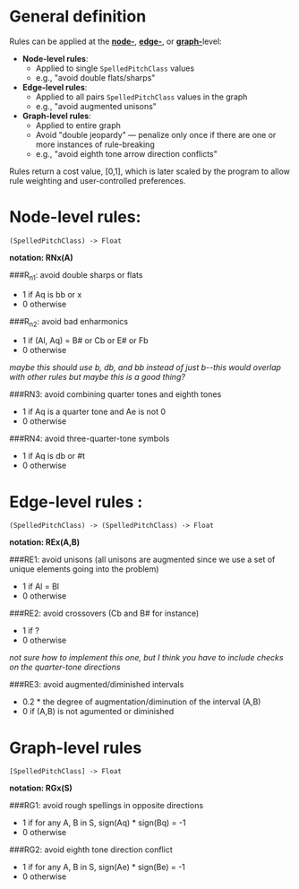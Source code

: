 # General definition

Rules can be applied at the [**node-**](#node-level), [**edge-**](#edge-level), or [**graph-**](#graph-level)level:

- **Node-level rules**:
  - Applied to single `SpelledPitchClass` values
  - e.g., "avoid double flats/sharps"
- **Edge-level rules**:
  - Applied to all pairs `SpelledPitchClass` values in the graph
  - e.g., "avoid augmented unisons"
- **Graph-level rules**:
  - Applied to entire graph
  - Avoid "double jeopardy" — penalize only once if there are one or more instances of rule-breaking
  - e.g., "avoid eighth tone arrow direction conflicts"
  
Rules return a cost value, [0,1], which is later scaled by the program to allow rule weighting and user-controlled preferences.

<a id="node-level"></a>
# Node-level rules: 
`(SpelledPitchClass) -> Float`

__notation: RNx(A)__

###R<sub>n1</sub>: avoid double sharps or flats
* 1 if Aq is bb or x
* 0 otherwise

###R<sub>n2</sub>: avoid bad enharmonics
* 1 if (Al, Aq) = B# or Cb or E# or Fb
* 0 otherwise

_maybe this should use b, db, and bb instead of just b--this would overlap with other rules but maybe this is a good thing?_

###RN3: avoid combining quarter tones and eighth tones
* 1 if Aq is a quarter tone and Ae is not 0
* 0 otherwise

###RN4: avoid three-quarter-tone symbols
* 1 if Aq is db or #t
* 0 otherwise

<a id="edge-level"></a>
# Edge-level rules :
`(SpelledPitchClass) -> (SpelledPitchClass) -> Float`

__notation: REx(A,B)__

###RE1: avoid unisons (all unisons are augmented since we use a set of unique elements going into the problem)
* 1 if Al = Bl
* 0 otherwise

###RE2: avoid crossovers (Cb and B# for instance)
* 1 if ?
* 0 otherwise

_not sure how to implement this one, but I think you have to include checks on the quarter-tone directions_

###RE3: avoid augmented/diminished intervals
* 0.2 * the degree of augmentation/diminution of the interval (A,B)
* 0 if (A,B) is not agumented or diminished

<a id="graph-level"></a>
# Graph-level rules
`[SpelledPitchClass] -> Float`

__notation: RGx(S)__

###RG1: avoid rough spellings in opposite directions
* 1 if for any A, B in S, sign(Aq) * sign(Bq) = -1
* 0 otherwise

###RG2: avoid eighth tone direction conflict
* 1 if for any A, B in S, sign(Ae) * sign(Be) = -1
* 0 otherwise

